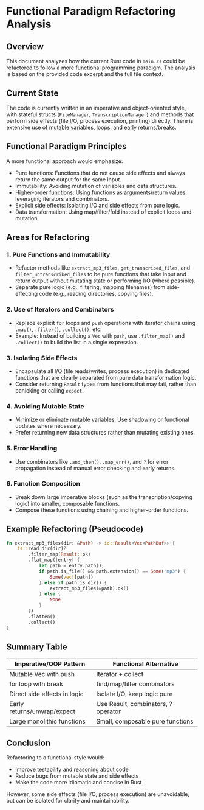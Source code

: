 # Functional Paradigm Refactoring Analysis

## Overview
This document analyzes how the current Rust code in `main.rs` could be refactored to follow a more functional programming paradigm. The analysis is based on the provided code excerpt and the full file context.

## Current State
The code is currently written in an imperative and object-oriented style, with stateful structs (`FileManager`, `TranscriptionManager`) and methods that perform side effects (file I/O, process execution, printing) directly. There is extensive use of mutable variables, loops, and early returns/breaks.

## Functional Paradigm Principles
A more functional approach would emphasize:
- Pure functions: Functions that do not cause side effects and always return the same output for the same input.
- Immutability: Avoiding mutation of variables and data structures.
- Higher-order functions: Using functions as arguments/return values, leveraging iterators and combinators.
- Explicit side effects: Isolating I/O and side effects from pure logic.
- Data transformation: Using map/filter/fold instead of explicit loops and mutation.

## Areas for Refactoring

### 1. Pure Functions and Immutability
- Refactor methods like `extract_mp3_files`, `get_transcribed_files`, and `filter_untranscribed_files` to be pure functions that take input and return output without mutating state or performing I/O (where possible).
- Separate pure logic (e.g., filtering, mapping filenames) from side-effecting code (e.g., reading directories, copying files).

### 2. Use of Iterators and Combinators
- Replace explicit `for` loops and `push` operations with iterator chains using `.map()`, `.filter()`, `.collect()`, etc.
- Example: Instead of building a `Vec` with `push`, use `.filter_map()` and `.collect()` to build the list in a single expression.

### 3. Isolating Side Effects
- Encapsulate all I/O (file reads/writes, process execution) in dedicated functions that are clearly separated from pure data transformation logic.
- Consider returning `Result` types from functions that may fail, rather than panicking or calling `expect`.

### 4. Avoiding Mutable State
- Minimize or eliminate mutable variables. Use shadowing or functional updates where necessary.
- Prefer returning new data structures rather than mutating existing ones.

### 5. Error Handling
- Use combinators like `.and_then()`, `.map_err()`, and `?` for error propagation instead of manual error checking and early returns.

### 6. Function Composition
- Break down large imperative blocks (such as the transcription/copying logic) into smaller, composable functions.
- Compose these functions using chaining and higher-order functions.

## Example Refactoring (Pseudocode)

```rust
fn extract_mp3_files(dir: &Path) -> io::Result<Vec<PathBuf>> {
    fs::read_dir(dir)?
        .filter_map(Result::ok)
        .flat_map(|entry| {
            let path = entry.path();
            if path.is_file() && path.extension() == Some("mp3") {
                Some(vec![path])
            } else if path.is_dir() {
                extract_mp3_files(&path).ok()
            } else {
                None
            }
        })
        .flatten()
        .collect()
}
```

## Summary Table
| Imperative/OOP Pattern         | Functional Alternative                |
|-------------------------------|---------------------------------------|
| Mutable Vec with push         | Iterator + collect                    |
| for loop with break           | find/map/filter combinators           |
| Direct side effects in logic  | Isolate I/O, keep logic pure          |
| Early returns/unwrap/expect   | Use Result, combinators, ? operator   |
| Large monolithic functions    | Small, composable pure functions      |

## Conclusion
Refactoring to a functional style would:
- Improve testability and reasoning about code
- Reduce bugs from mutable state and side effects
- Make the code more idiomatic and concise in Rust

However, some side effects (file I/O, process execution) are unavoidable, but can be isolated for clarity and maintainability.
